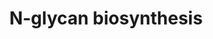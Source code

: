 ---
annotations:
- id: PW:0000192
  parent: classic metabolic pathway
  type: Pathway Ontology
  value: N-linked glycan biosynthetic pathway
- id: PW:0000432
  parent: regulatory pathway
  type: Pathway Ontology
  value: protein modification pathway
authors:
- Khanspers
- Egonw
description: This pathways describes the biosynthesis of N-linked (Asparagine-linked)
  glycans, to form glycoproteins. This process is a type of co-translational and post-translational
  modification and sometimes referred to as N-linked glycosylation. Glycosylation
  is important for many processes, including  protein folding and cell-cell adhesion
  and immune function.  This pathway was modeled based on figure 9.3 and 9.4 from
  [https://www.ncbi.nlm.nih.gov/books/NBK453020/ Essentials of Glycobiology [Internet].
  3rd edition], figure 17.1 from [https://link.springer.com/chapter/10.1007/978-981-13-2835-0_17
  Dall'Olio] and [https://www.genome.jp/pathway/hsa00510 KEGG].
last-edited: 2023-06-18
organisms:
- Homo sapiens
redirect_from:
- /index.php/Pathway:WP5153
- /instance/WP5153
- /instance/WP5153_r126751
revision: r126751
schema-jsonld:
- '@context': https://schema.org/
  '@id': https://wikipathways.github.io/pathways/WP5153.html
  '@type': Dataset
  creator:
    '@type': Organization
    name: WikiPathways
  description: This pathways describes the biosynthesis of N-linked (Asparagine-linked)
    glycans, to form glycoproteins. This process is a type of co-translational and
    post-translational modification and sometimes referred to as N-linked glycosylation.
    Glycosylation is important for many processes, including  protein folding and
    cell-cell adhesion and immune function.  This pathway was modeled based on figure
    9.3 and 9.4 from [https://www.ncbi.nlm.nih.gov/books/NBK453020/ Essentials of
    Glycobiology [Internet]. 3rd edition], figure 17.1 from [https://link.springer.com/chapter/10.1007/978-981-13-2835-0_17
    Dall'Olio] and [https://www.genome.jp/pathway/hsa00510 KEGG].
  keywords:
  - ALG1
  - ALG10
  - ALG10B
  - ALG11
  - ALG12
  - ALG13
  - ALG14
  - ALG2
  - ALG3
  - ALG5
  - ALG6
  - ALG8
  - ALG9
  - B4GALT1
  - B4GALT2
  - B4GALT3
  - D-mannose 1-phosphate
  - DAD1
  - DDOST
  - DOLK
  - DOLPP1
  - DPAGT1
  - DPM1
  - DPM2
  - DPM3
  - Dolichol
  - Dolichyl phosphate D-mannose
  - FUT8
  - Fructose-6-phosphate
  - G00001
  - G00002
  - G00003
  - G00004
  - G00005
  - G00006
  - G00007
  - G00008
  - G00009
  - G00010
  - G00011
  - G00012
  - G00013
  - G00014
  - G00015
  - G00016
  - G00017
  - G00018
  - G00019
  - G00020
  - G00021
  - G00022
  - G00171
  - G10526
  - G10595
  - G10596
  - G10597
  - G10598
  - G10599
  - G10694
  - GANAB
  - GDP-D-mannose
  - GMPPA
  - GMPPB
  - GPI
  - Glucose 6-phosphate
  - MAN1A1
  - MAN1A2
  - MAN1B1
  - MAN1C1
  - MAN2A1
  - MAN2A2
  - MGAT1
  - MGAT2
  - MGAT3
  - MGAT4A
  - MGAT4B
  - MGAT4C
  - MGAT4D
  - MGAT5
  - MGAT5B
  - MOGS
  - MPDU1
  - MPI
  - Mannose-6-phosphate
  - PMM2
  - Polyprenol
  - RFT1
  - RPN1
  - RPN2
  - SRD5A3
  - ST6GAL1
  - ST6GAL2
  - STT3A
  - STT3B
  - TUSC3
  - dolichyl diphosphate
  - dolichyl phosphate
  - dolichyl β-D-glucosyl phosphate
  license: CC0
  name: N-glycan biosynthesis
seo: CreativeWork
title: N-glycan biosynthesis
wpid: WP5153
---